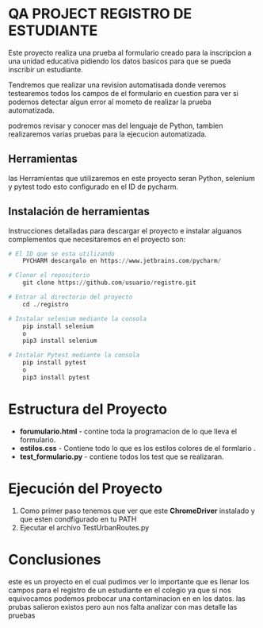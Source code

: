 # QA PROJECT REGISTRO DE ESTUDIANTE
Este proyecto realiza una prueba al formulario creado para la inscripcion a una unidad educativa pidiendo los 
datos basicos para que se pueda inscribir un estudiante.

Tendremos que realizar una revision automatisada donde veremos testearemos todos los campos de el formulario 
en cuestion para ver si podemos detectar algun error al mometo de realizar la prueba automatizada.

podremos revisar y conocer mas del lenguaje de Python, tambien realizaremos varias pruebas para la ejecucion 
automatizada.

## Herramientas

las Herramientas que utilizaremos en este proyecto seran Python, selenium y pytest todo esto configurado en 
el ID de pycharm.

## Instalación de herramientas

Instrucciones detalladas para descargar el proyecto e instalar alguanos complementos que 
necesitaremos en el proyecto son:

```python
# El ID que se esta utilizando
    PYCHARM descargalo en https://www.jetbrains.com/pycharm/

# Clonar el repositorio
    git clone https://github.com/usuario/registro.git

# Entrar al directorio del proyecto
    cd ./registro

# Instalar selenium mediante la consola
    pip install selenium
    o
    pip3 install selenium

# Instalar Pytest mediante la consola
    pip install pytest
    o
    pip3 install pytest
```
# Estructura del Proyecto
 
 - **forumulario.html** - contine toda la programacion de lo que lleva el formulario.
 - **estilos.css** - Contiene todo lo que es los estilos colores de el formlario .
 - **test_formulario.py** - contiene todos los test que se realizaran.

# Ejecución del Proyecto
   1. Como primer paso tenemos que ver que este **ChromeDriver** instalado 
     y que esten condfigurado en tu PATH
   2. Ejecutar el archivo TestUrbanRoutes.py

# Conclusiones
este es un proyecto en el cual pudimos ver lo importante que es llenar los campos para 
el registro de un estudiante en el colegio ya que si nos equivocamos podemos probocar una contaminacion en
en los datos. las prubas salieron existos pero aun nos falta analizar con mas detalle las pruebas
